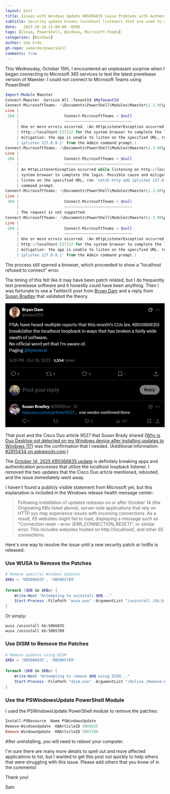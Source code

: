 ```yaml
---
layout: post
title: Issues with Windows Update KB5066835 Cause Problems with Authentication Flows
subtitle: Security update breaks localhost listeners that are used to connect to Microsoft 365 services with PowerShell and affect other 3rd party applications such as Cisco Duo.
date:   2025-10-16 21:00:00 -0500
tags: [Issue, PowerShell, Windows, Microsoft-Teams]
categories: [Windows]
author: Sam Erde
gh-repo: samerde/powershell
comments: true
---
```


This Wednesday, October 15th, I encountered an unpleasant surprise when I began connecting to Microsoft 365 services to test the latest prerelease version of Maester: I could not connect to Microsoft Teams using PowerShell!

```powershell
Import-Module Maester
Connect-Maester -Service All -TenantId $MyTenantId
Connect-MicrosoftTeams: ~\Documents\PowerShell\Modules\Maester\1.3.90\public\Connect-Maester.ps1:284
Line |
 284 |                    Connect-MicrosoftTeams > $null
     |                    ~~~~~~~~~~~~~~~~~~~~~~~~~~~~~~
     | One or more errors occurred. (An HttpListenerException occurred while listening on
     | http://localhost:52723/ for the system browser to complete the login. Possible cause and
     | mitigation: the app is unable to listen on the specified URL; run 'netsh http add
     | iplisten 127.0.0.1' from the Admin command prompt.)
Connect-MicrosoftTeams: ~\Documents\PowerShell\Modules\Maester\1.3.90\public\Connect-Maester.ps1:284
Line |
 284 |                    Connect-MicrosoftTeams > $null
     |                    ~~~~~~~~~~~~~~~~~~~~~~~~~~~~~~
     | An HttpListenerException occurred while listening on http://localhost:52723/ for the
     | system browser to complete the login. Possible cause and mitigation: the app is unable to
     | listen on the specified URL; run 'netsh http add iplisten 127.0.0.1' from the Admin
     | command prompt.
Connect-MicrosoftTeams: ~\Documents\PowerShell\Modules\Maester\1.3.90\public\Connect-Maester.ps1:284
Line |
 284 |                    Connect-MicrosoftTeams > $null
     |                    ~~~~~~~~~~~~~~~~~~~~~~~~~~~~~~
     | The request is not supported.
Connect-MicrosoftTeams: ~\Documents\PowerShell\Modules\Maester\1.3.90\public\Connect-Maester.ps1:284
Line |
 284 |                    Connect-MicrosoftTeams > $null
     |                    ~~~~~~~~~~~~~~~~~~~~~~~~~~~~~~
     | One or more errors occurred. (An HttpListenerException occurred while listening on
     | http://localhost:52723/ for the system browser to complete the login. Possible cause and
     | mitigation: the app is unable to listen on the specified URL; run 'netsh http add
     | iplisten 127.0.0.1' from the Admin command prompt.)
```

The process still opened a browser, which proceeded to show a "localhost refused to connect" error.

The timing of this felt like it may have been patch related, but I do frequently test prerelease software and it honestly could have been anything. Then I was fortunate to see a Twitter/X post from [Bryan Dam](https://x.com/bdam555) and a reply from [Susan Bradley](https://x.com/SBSDiva) that validated the theory.

[![@bdam555 on X: "PSA: have heard multiple reports that this month's CS (ex. KB5066835) break/alter the hocalhost loopback in ways that has broken a fairly wide swath of software](/assets/img/content/twitter-KB5066835.png)](https://x.com/bdam555/status/1978935615807783322)

That post and the Cisco Duo article 9527 that Susan Brady shared ([Why is Duo Desktop not detected on my Windows device after installing updates to Windows 11?](https://help.duo.com/s/article/9527)) was the confirmation that I needed. (Additional information: [#2815434 on askwoody.com](https://www.askwoody.com/forums/topic/october-2025-updates-released/#post-2815434).)

The [October 14, 2025 KB5066835 update](https://support.microsoft.com/en-us/topic/october-14-2025-kb5066835-os-builds-26200-6899-and-26100-6899-1db237d8-9f3b-4218-9515-3e0a32729685) is definitely breaking apps and authentication processes that utilize the localhost loopback listener. I removed the two updates that the Cisco Duo article mentioned, rebooted, and the issue immediately went away.

I haven't found a publicly visible statement from Microsoft yet, but this explanation is included in the Windows release health message center:

> Following installation of updates releases on or after October 14 (the Originating KBs listed above), server-side applications that rely on HTTP.sys may experience issues with incoming connections. As a result, IIS websites might fail to load, displaying a message such as "Connection reset – error (ERR_CONNECTION_RESET)", or similar error. This includes websites hosted on http://localhost/, and other IIS connections.

Here's one way to resolve the issue until a new security patch or hotfix is released:

### Use WUSA to Remove the Patches

```powershell
# Remove specific Windows Updates
$KBs = 'KB5066835', 'KB5065789'

foreach ($KB in $KBs) {
    Write-Host "Attempting to uninstall $KB..."
    Start-Process -FilePath "wusa.exe" -ArgumentList "/uninstall /kb:$($KB -replace 'KB','') /quiet /norestart" -Wait
}
```

Or simply:

```shell
wusa /uninstall kb:5066835
wusa /uninstall kb:5065789
```

### Use DISM to Remove the Patches

```powershell
# Remove updates using DISM
$KBs = 'KB5066835', 'KB5065789'

foreach ($KB in $KBs) {
    Write-Host "Attempting to remove $KB using DISM..."
    Start-Process -FilePath "dism.exe" -ArgumentList "/Online /Remove-Package /PackageName:$KB /Quiet /NoRestart" -Wait
}
```

### Use the PSWindowsUpdate PowerShell Module

I used the PSWindowsUpdate PowerShell module to remove the patches:

```powershell
Install-PSResource -Name PSWindowsUpdate
Remove-WindowsUpdate -KBArticleID 5066835
Remove-WindowsUpdate -KBArticleID 5065789
```

After uninstalling, you will need to reboot your computer.

I'm sure there are many more details to spell out and more affected applications to list, but I wanted to get this post out quickly to help others that were struggling with this issue. Please add others that you know of in the comments!

Thank you!

Sam
